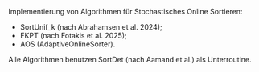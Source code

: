 Implementierung von Algorithmen für Stochastisches Online Sortieren: 
- SortUnif_k (nach Abrahamsen et al. 2024);
- FKPT (nach Fotakis et al. 2025);
- AOS (AdaptiveOnlineSorter).
  
Alle Algorithmen benutzen SortDet (nach Aamand et al.) als Unterroutine. 
